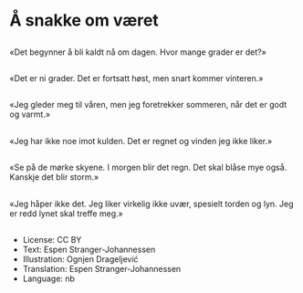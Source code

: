 # Å snakke om været

##
«Det begynner å bli kaldt nå om dagen. Hvor mange grader er det?»

##
«Det er ni grader. Det er fortsatt høst, men snart kommer vinteren.»

##
«Jeg gleder meg til våren, men jeg foretrekker sommeren, når det er godt og varmt.»

##
«Jeg har ikke noe imot kulden. Det er regnet og vinden jeg ikke liker.»

##
«Se på de mørke skyene. I morgen blir det regn. Det skal blåse mye også. Kanskje det blir storm.»

##
«Jeg håper ikke det. Jeg liker virkelig ikke uvær, spesielt torden og lyn. Jeg er redd lynet skal treffe meg.»

##
* License: CC BY
* Text: Espen Stranger-Johannessen
* Illustration: Ognjen Drageljević
* Translation: Espen Stranger-Johannessen
* Language: nb
